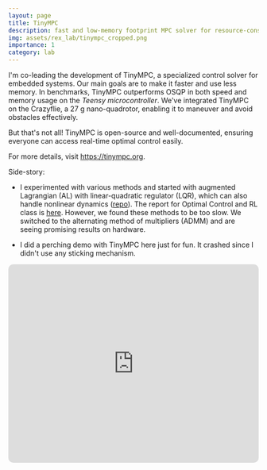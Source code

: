 ```yaml
---
layout: page
title: TinyMPC
description: fast and low-memory footprint MPC solver for resource-constrained embedded systems
img: assets/rex_lab/tinympc_cropped.png
importance: 1
category: lab
---
```


I'm co-leading the development of TinyMPC, a specialized control solver for embedded systems. Our main goals are to make it faster and use less memory. In benchmarks, TinyMPC outperforms OSQP in both speed and memory usage on the *Teensy microcontroller*. We've integrated TinyMPC on the Crazyflie, a 27 g nano-quadrotor, enabling it to maneuver and avoid obstacles effectively.

But that's not all! TinyMPC is open-source and well-documented, ensuring everyone can access real-time optimal control easily.

For more details, visit <https://tinympc.org>.

Side-story:

- I experimented with various methods and started with augmented Lagrangian (AL) with linear-quadratic regulator (LQR), which can also handle nonlinear dynamics ([repo](https://github.com/RoboticExplorationLab/TinyMPC-AL)). The report for Optimal Control and RL class is [here](/assets/pdf/OCRL_Final_Report.pdf). However, we found these methods to be too slow. We switched to the alternating method of multipliers (ADMM) and are seeing promising results on hardware.

- I did a perching demo with TinyMPC here just for fun. It crashed since I didn't use any sticking mechanism.

<iframe height="400" src="https://www.youtube.com/embed/KoU2wr9nAFI?si=xOhNq-maZIsaCQWE" title="YouTube video player" frameborder="0" style="border: 0px solid #bbb; border-radius: 10px; width: 100%;" allow="accelerometer; autoplay; clipboard-write; encrypted-media; gyroscope; picture-in-picture" allowfullscreen=""></iframe>

